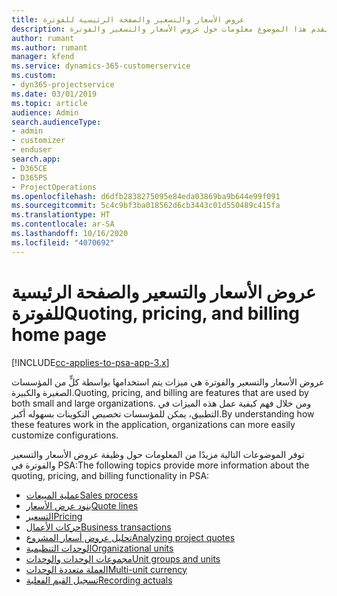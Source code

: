 ```yaml
---
title: عروض الأسعار والتسعير والصفحة الرئيسية للفوترة
description: يقدم هذا الموضوع معلومات حول عروض الأسعار والتسعير والفوترة.
author: rumant
ms.author: rumant
manager: kfend
ms.service: dynamics-365-customerservice
ms.custom:
- dyn365-projectservice
ms.date: 03/01/2019
ms.topic: article
audience: Admin
search.audienceType:
- admin
- customizer
- enduser
search.app:
- D365CE
- D365PS
- ProjectOperations
ms.openlocfilehash: d6dfb2838275095e84eda03869ba9b644e99f091
ms.sourcegitcommit: 5c4c9bf3ba018562d6cb3443c01d550489c415fa
ms.translationtype: HT
ms.contentlocale: ar-SA
ms.lasthandoff: 10/16/2020
ms.locfileid: "4070692"
---
```

# <a name="quoting-pricing-and-billing-home-page"></a><span data-ttu-id="57900-103">عروض الأسعار والتسعير والصفحة الرئيسية للفوترة</span><span class="sxs-lookup"><span data-stu-id="57900-103">Quoting, pricing, and billing home page</span></span>

[!INCLUDE[cc-applies-to-psa-app-3.x](../includes/cc-applies-to-psa-app-3x.md)]

<span data-ttu-id="57900-104">عروض الأسعار والتسعير والفوترة هي ميزات يتم استخدامها بواسطة كلٍّ من المؤسسات الصغيرة والكبيرة.</span><span class="sxs-lookup"><span data-stu-id="57900-104">Quoting, pricing, and billing are features that are used by both small and large organizations.</span></span> <span data-ttu-id="57900-105">ومن خلال فهم كيفية عمل هذه الميزات في التطبيق، يمكن للمؤسسات تخصيص التكوينات بسهوله أكبر.</span><span class="sxs-lookup"><span data-stu-id="57900-105">By understanding how these features work in the application, organizations can more easily customize configurations.</span></span>

<span data-ttu-id="57900-106">توفر الموضوعات التالية مزيدًا من المعلومات حول وظيفة عروض الأسعار والتسعير والفوترة في PSA:</span><span class="sxs-lookup"><span data-stu-id="57900-106">The following topics provide more information about the quoting, pricing, and billing functionality in PSA:</span></span>

- [<span data-ttu-id="57900-107">عملية المبيعات</span><span class="sxs-lookup"><span data-stu-id="57900-107">Sales process</span></span>](basic-sales-process.md)
- [<span data-ttu-id="57900-108">بنود عرض الأسعار</span><span class="sxs-lookup"><span data-stu-id="57900-108">Quote lines</span></span>](basic-quote-lines.md)
- [<span data-ttu-id="57900-109">التسعير</span><span class="sxs-lookup"><span data-stu-id="57900-109">Pricing</span></span>](basic-pricing.md)
- [<span data-ttu-id="57900-110">حركات الأعمال</span><span class="sxs-lookup"><span data-stu-id="57900-110">Business transactions</span></span>](basic-business-transactions.md)
- [<span data-ttu-id="57900-111">تحليل عروض أسعار المشروع</span><span class="sxs-lookup"><span data-stu-id="57900-111">Analyzing project quotes</span></span>](basic-analyzing-quotes.md)
- [<span data-ttu-id="57900-112">الوحدات التنظيمية</span><span class="sxs-lookup"><span data-stu-id="57900-112">Organizational units</span></span>](advanced-organizational.md)
- [<span data-ttu-id="57900-113">مجموعات الوحدات والوحدات</span><span class="sxs-lookup"><span data-stu-id="57900-113">Unit groups and units</span></span>](advanced-units.md)
- [<span data-ttu-id="57900-114">العملة متعددة الوحدات</span><span class="sxs-lookup"><span data-stu-id="57900-114">Multi-unit currency</span></span>](advanced-currency.md)
- [<span data-ttu-id="57900-115">تسجيل القيم الفعلية</span><span class="sxs-lookup"><span data-stu-id="57900-115">Recording actuals</span></span>](advanced-actuals.md)
